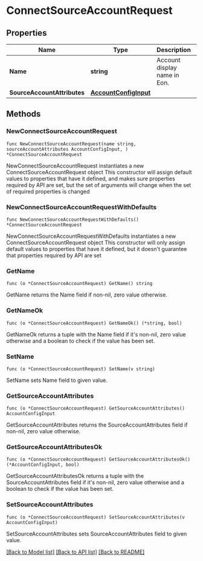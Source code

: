 # ConnectSourceAccountRequest

## Properties

Name | Type | Description | Notes
------------ | ------------- | ------------- | -------------
**Name** | **string** | Account display name in Eon. | 
**SourceAccountAttributes** | [**AccountConfigInput**](AccountConfigInput.md) |  | 

## Methods

### NewConnectSourceAccountRequest

`func NewConnectSourceAccountRequest(name string, sourceAccountAttributes AccountConfigInput, ) *ConnectSourceAccountRequest`

NewConnectSourceAccountRequest instantiates a new ConnectSourceAccountRequest object
This constructor will assign default values to properties that have it defined,
and makes sure properties required by API are set, but the set of arguments
will change when the set of required properties is changed

### NewConnectSourceAccountRequestWithDefaults

`func NewConnectSourceAccountRequestWithDefaults() *ConnectSourceAccountRequest`

NewConnectSourceAccountRequestWithDefaults instantiates a new ConnectSourceAccountRequest object
This constructor will only assign default values to properties that have it defined,
but it doesn't guarantee that properties required by API are set

### GetName

`func (o *ConnectSourceAccountRequest) GetName() string`

GetName returns the Name field if non-nil, zero value otherwise.

### GetNameOk

`func (o *ConnectSourceAccountRequest) GetNameOk() (*string, bool)`

GetNameOk returns a tuple with the Name field if it's non-nil, zero value otherwise
and a boolean to check if the value has been set.

### SetName

`func (o *ConnectSourceAccountRequest) SetName(v string)`

SetName sets Name field to given value.


### GetSourceAccountAttributes

`func (o *ConnectSourceAccountRequest) GetSourceAccountAttributes() AccountConfigInput`

GetSourceAccountAttributes returns the SourceAccountAttributes field if non-nil, zero value otherwise.

### GetSourceAccountAttributesOk

`func (o *ConnectSourceAccountRequest) GetSourceAccountAttributesOk() (*AccountConfigInput, bool)`

GetSourceAccountAttributesOk returns a tuple with the SourceAccountAttributes field if it's non-nil, zero value otherwise
and a boolean to check if the value has been set.

### SetSourceAccountAttributes

`func (o *ConnectSourceAccountRequest) SetSourceAccountAttributes(v AccountConfigInput)`

SetSourceAccountAttributes sets SourceAccountAttributes field to given value.



[[Back to Model list]](../README.md#documentation-for-models) [[Back to API list]](../README.md#documentation-for-api-endpoints) [[Back to README]](../README.md)


